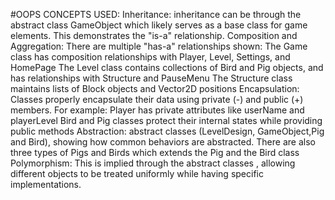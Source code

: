 

#OOPS CONCEPTS USED:
    Inheritance: inheritance can be through the abstract class GameObject which likely serves as a base class for game elements.
    This demonstrates the "is-a" relationship.
    Composition and Aggregation: There are multiple "has-a" relationships shown:
        The Game class has composition relationships with Player, Level, Settings, and HomePage
        The Level class contains collections of Bird and Pig objects, and has relationships with Structure and PauseMenu
        The Structure class maintains lists of Block objects and Vector2D positions
    Encapsulation: Classes properly encapsulate their data using private (-) and public (+) members. For example:
        Player has private attributes like userName and playerLevel
        Bird and Pig classes protect their internal states while providing public methods
    Abstraction:  abstract classes (LevelDesign, GameObject,Pig and Bird), showing how common behaviors are abstracted.
        There are also three types of Pigs and Birds which extends the Pig and the Bird class 
    Polymorphism: This is implied through the abstract classes , allowing different objects to be treated uniformly while having specific implementations.
